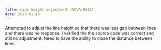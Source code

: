 ```yaml
---
title: Line height adjustment (NOVA-0012)
date: 2025-01-10
---
```


Attempted to adjust the line height so that there was less gap between lines and there was no response. I verified the the source code was correct and still no adjustment. Need to have the ability to close the distance between lines.
